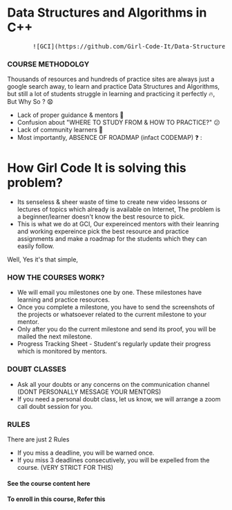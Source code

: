 # Data Structures and Algorithms in C++

<pre>
       ![GCI](https://github.com/Girl-Code-It/Data-Structures-Algorithms-in-CPP-Course-Enrollment/blob/master/gci.jpeg)
</pre>
### COURSE METHODOLGY
Thousands of resources and hundreds of practice sites are always just a google search away, to learn and practice Data Structures and Algorithms, but still a lot of students struggle in learning and practicing it perfectly 🔥, 
But Why So ? 😧 

  - Lack of proper guidance & mentors 😬 
  - Confusion about "WHERE TO STUDY FROM & HOW TO PRACTICE?" 😕 
  - Lack of community learners 👬 
  - Most importantly, ABSENCE OF ROADMAP (infact CODEMAP) ❓ :
  

# How Girl Code It is solving this problem?
  - Its senseless & sheer waste of time to create new video lessons or lectures of topics which already is available on Internet, The problem is a beginner/learner doesn't know the best resource to pick.
  - This is what we do at GCI, Our expereinced mentors with their leanring and working expereince pick the best resource and practice assignments and make a roadmap for the students which they can easily follow.
 

 Well, Yes it's that simple, 
 
 
 ### HOW THE COURSES WORK?
- We will email you milestones one by one. These milestones have learning and practice resources.
- Once you complete a milestone, you have to send the screenshots of the projects or whatsoever related to the current milestone to your mentor.
- Only after you do the current milestone and send its proof, you will be mailed the next milestone.
- Progress Tracking Sheet - Student's regularly update their progress which is monitored by mentors. 

### DOUBT CLASSES
- Ask all your doubts or any concerns on the communication channel (DONT PERSONALLY MESSAGE YOUR MENTORS)
- If you need a personal doubt class, let us know, we will arrange a zoom call doubt session for you.


### RULES
There are just 2 Rules
- If you miss a deadline, you will be warned once. 
- If you miss 3 deadlines consecutively, you will be expelled from the course. (VERY STRICT FOR THIS)

#### See the course content here

#### To enroll in this course, Refer this 
